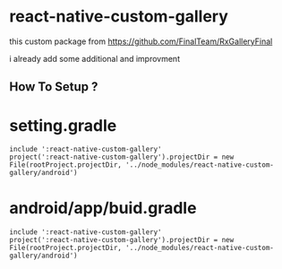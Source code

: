 # react-native-custom-gallery
this custom package from https://github.com/FinalTeam/RxGalleryFinal

i already add some additional and improvment 


## How To Setup ?

# setting.gradle
```
include ':react-native-custom-gallery'
project(':react-native-custom-gallery').projectDir = new File(rootProject.projectDir, '../node_modules/react-native-custom-gallery/android')
```

# android/app/buid.gradle
```
include ':react-native-custom-gallery'
project(':react-native-custom-gallery').projectDir = new File(rootProject.projectDir, '../node_modules/react-native-custom-gallery/android')
```
